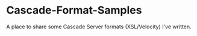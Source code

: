 Cascade-Format-Samples
======================

A place to share some Cascade Server formats (XSL/Velocity) I've written.
